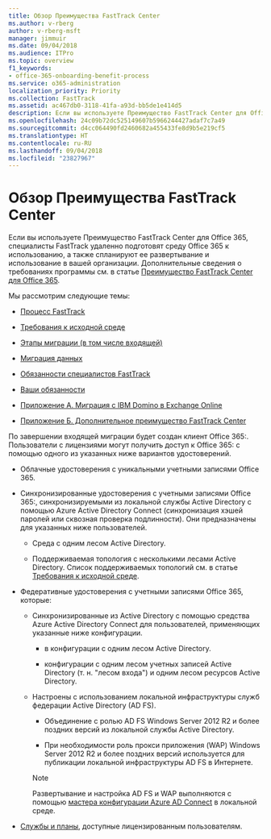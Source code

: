 ```yaml
---
title: Обзор Преимущества FastTrack Center
ms.author: v-rberg
author: v-rberg-msft
manager: jimmuir
ms.date: 09/04/2018
ms.audience: ITPro
ms.topic: overview
f1_keywords:
- office-365-onboarding-benefit-process
ms.service: o365-administration
localization_priority: Priority
ms.collection: FastTrack
ms.assetid: ac467db0-3118-41fa-a93d-bb5de1e414d5
description: Если вы используете Преимущество FastTrack Center для Office 365, специалисты FastTrack удаленно подготовят среду Office 365 к использованию, а также спланируют ее развертывание и использование в вашей организации. Дополнительные сведения о требованиях программы см. в статье "Преимущество FastTrack Center для Office 365".
ms.openlocfilehash: 24c09b72dc525149607b5966244427adaf7c7a49
ms.sourcegitcommit: d4cc064490fd2460682a455433fe8d9b5e219cf5
ms.translationtype: HT
ms.contentlocale: ru-RU
ms.lasthandoff: 09/04/2018
ms.locfileid: "23827967"
---
```

# <a name="fasttrack-center-benefit-overview"></a>Обзор Преимущества FastTrack Center

Если вы используете Преимущество FastTrack Center для Office 365, специалисты FastTrack удаленно подготовят среду Office 365 к использованию, а также спланируют ее развертывание и использование в вашей организации. Дополнительные сведения о требованиях программы см. в статье [Преимущество FastTrack Center для Office 365](fasttrack-benefit-for-office-365.md).
  
Мы рассмотрим следующие темы:
  
- [Процесс FastTrack](fasttrack-process.md)
    
- [Требования к исходной среде](source-environment-expectations.md)
    
- [Этапы миграции (в том числе входящей)](onboarding-and-migration.md)
    
- [Миграция данных](data-migration.md)
    
- [Обязанности специалистов FastTrack](fasttrack-responsibilities.md)
    
- [Ваши обязанности](your-responsibilities.md)
    
- [Приложение А. Миграция с IBM Domino в Exchange Online](from-ibm-domino-to-exchange-online.md)
    
- [Приложение Б. Дополнительное преимущество FastTrack Center](fasttrack-additional-benefits.md)
    
По завершении входящей миграции будет создан клиент Office 365:. Пользователи с лицензиями могут получить доступ к Office 365: с помощью одного из указанных ниже вариантов удостоверений.
  
- Облачные удостоверения с уникальными учетными записями Office 365.
    
- Синхронизированные удостоверения с учетными записями Office 365:, синхронизируемыми из локальной службы Active Directory с помощью Azure Active Directory Connect (синхронизация хэшей паролей или сквозная проверка подлинности). Они предназначены для указанных ниже пользователей.
    
  - Среда с одним лесом Active Directory.
    
  - Поддерживаемая топология с несколькими лесами Active Directory. Список поддерживаемых топологий см. в статье [Требования к исходной среде](source-environment-expectations.md).
    
- Федеративные удостоверения с учетными записями Office 365, которые:
    
  - Синхронизированные из Active Directory с помощью средства Azure Active Directory Connect для пользователей, применяющих указанные ниже конфигурации.
    
      - в конфигурации с одним лесом Active Directory.
    
      - конфигурации с одним лесом учетных записей Active Directory (т. н. "лесом входа") и одним лесом ресурсов Active Directory.
    
  - Настроены с использованием локальной инфраструктуры служб федерации Active Directory (AD FS).
    
      - Объединение с ролью AD FS Windows Server 2012 R2 и более поздних версий из локальной службы Active Directory.
    
      - При необходимости роль прокси приложения (WAP) Windows Server 2012 R2 и более поздних версий используется для публикации локальной инфраструктуры AD FS в Интернете.
    
    > [!NOTE]
    > Развертывание и настройка AD FS и WAP выполняются с помощью [мастера конфигурации Azure AD Connect](https://go.microsoft.com/fwlink/?linkid=844794) в локальной среде. 
  
- [Службы и планы](eligible-services-and-plans.md), доступные лицензированным пользователям.
    

 
